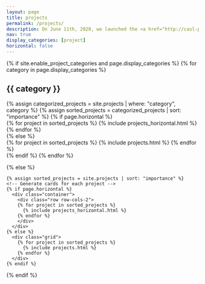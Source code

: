 ```yaml
---
layout: page
title: projects
permalink: /projects/
description: On June 11th, 2020, we launched the <a href="http://casl-project.ai/"><u>CASL</u></a> (Composible, Automatic, and Scable ML) open source consortium that brings our research and development at Petuum Inc. and CMU Sailing Lab on Distributed ML (e.g., AutoDist, AdaptDL), Automated ML (e.g., Dragonfly, ProBO), and Composable ML (e.g., Texar, Forte) implemented across PyTorch and TensorFlow under a unified umbrella for a Production and Industrial AI Platform.
nav: true
display_categories: [project]
horizontal: false
---
```

<div class="projects">
  {% if site.enable_project_categories and page.display_categories %}
  <!-- Display categorized projects -->
    {% for category in page.display_categories %}
      <h2 class="category">{{ category }}</h2>
      {% assign categorized_projects = site.projects | where: "category", category %}
      {% assign sorted_projects = categorized_projects | sort: "importance" %}
      <!-- Generate cards for each project -->
      {% if page.horizontal %}
        <div class="container">
          <div class="row row-cols-2">
          {% for project in sorted_projects %}
            {% include projects_horizontal.html %}
          {% endfor %}
          </div>
        </div>
      {% else %}
        <div class="grid">
          {% for project in sorted_projects %}
            {% include projects.html %}
          {% endfor %}
        </div>
      {% endif %}
    {% endfor %}

  {% else %}
  <!-- Display projects without categories -->
    {% assign sorted_projects = site.projects | sort: "importance" %}
    <!-- Generate cards for each project -->
    {% if page.horizontal %}
      <div class="container">
        <div class="row row-cols-2">
        {% for project in sorted_projects %}
          {% include projects_horizontal.html %}
        {% endfor %}
        </div>
      </div>
    {% else %}
      <div class="grid">
        {% for project in sorted_projects %}
          {% include projects.html %}
        {% endfor %}
      </div>
    {% endif %}

  {% endif %}

</div>
